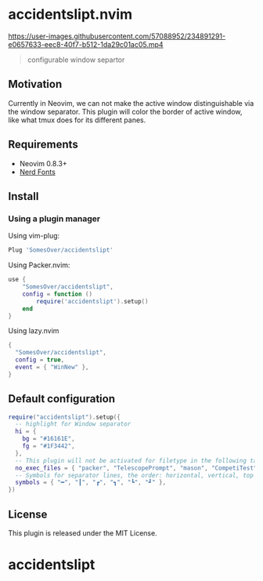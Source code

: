 # accidentslipt.nvim

https://user-images.githubusercontent.com/57088952/234891291-e0657633-eec8-40f7-b512-1da29c01ac05.mp4
> configurable window separtor

## Motivation

Currently in Neovim, we can not make the active window distinguishable via the window separator.
This plugin will color the border of active window, like what tmux does for its different panes.

## Requirements

+ Neovim 0.8.3+
+ [Nerd Fonts](https://www.nerdfonts.com/)

## Install
### Using a plugin manager

Using vim-plug:

```lua
Plug 'SomesOver/accidentslipt'
```

Using Packer.nvim:

```lua
use {
    "SomesOver/accidentslipt",
    config = function ()
        require('accidentslipt').setup()
    end
}
```

Using lazy.nvim

```lua
{
  "SomesOver/accidentslipt",
  config = true,
  event = { "WinNew" },
}
```

## Default configuration

```lua
require("accidentslipt").setup({
  -- highlight for Window separator
  hi = {
    bg = "#16161E",
    fg = "#1F3442",
  },
  -- This plugin will not be activated for filetype in the following table.
  no_exec_files = { "packer", "TelescopePrompt", "mason", "CompetiTest", "NvimTree" },
  -- Symbols for separator lines, the order: horizontal, vertical, top left, top right, bottom left, bottom right.
  symbols = { "━", "┃", "┏", "┓", "┗", "┛" },
})
```


## License

This plugin is released under the MIT License.
# accidentslipt
